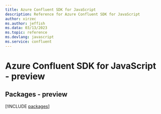 ```yaml
---
title: Azure Confluent SDK for JavaScript
description: Reference for Azure Confluent SDK for JavaScript
author: xirzec
ms.author: jeffish
ms.data: 03/13/2023
ms.topic: reference
ms.devlang: javascript
ms.service: confluent
---
```

# Azure Confluent SDK for JavaScript - preview
## Packages - preview
[!INCLUDE [packages](confluent-index.md)]